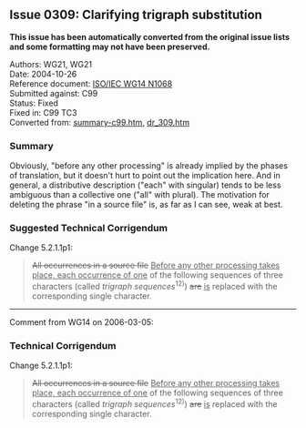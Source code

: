 ## Issue 0309: Clarifying trigraph substitution

**This issue has been automatically converted from the original issue lists and some formatting may not have been preserved.**

Authors: WG21, WG21  
Date: 2004-10-26  
Reference document: [ISO/IEC WG14 N1068](https://www.open-std.org/jtc1/sc22/wg14/www/docs/n1068.htm)  
Submitted against: C99  
Status: Fixed  
Fixed in: C99 TC3  
Converted from: [summary-c99.htm](https://www.open-std.org/jtc1/sc22/wg14/www/docs/summary-c99.htm), [dr_309.htm](https://www.open-std.org/jtc1/sc22/wg14/www/docs/dr_309.htm)

### Summary

Obviously, "before any other processing" is already implied by the phases of
translation, but it doesn't hurt to point out the implication here. And in
general, a distributive description ("each" with singular) tends to be less
ambiguous than a collective one ("all" with plural). The motivation for deleting
the phrase "in a source file" is, as far as I can see, weak at best.

### Suggested Technical Corrigendum

Change 5.2.1.1p1:

> <del>All occurrences in a source file</del> <ins>Before any other processing
> takes place, each occurrence of one</ins> of the following sequences of three
> characters (called *trigraph sequences*<sup>12\)</sup>) <del>are</del>
> <ins>is</ins> replaced with the corresponding single character.

---

Comment from WG14 on 2006-03-05:

### Technical Corrigendum

Change 5.2.1.1p1:

> <del>All occurrences in a source file</del> <ins>Before any other processing
> takes place, each occurrence of one</ins> of the following sequences of three
> characters (called *trigraph sequences*<sup>12\)</sup>) <del>are</del>
> <ins>is</ins> replaced with the corresponding single character.
